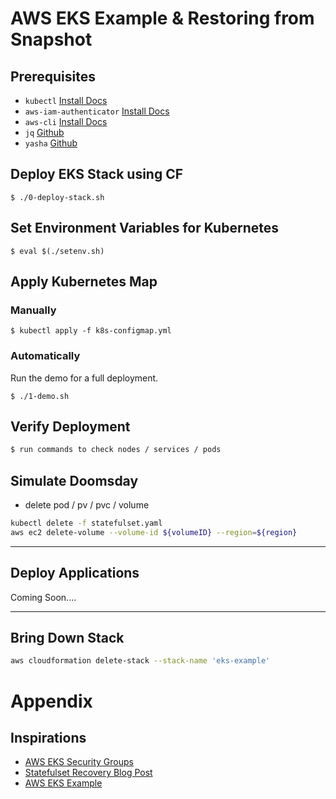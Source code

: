 # AWS EKS Example & Restoring from Snapshot

## Prerequisites

* `kubectl` [Install Docs](https://kubernetes.io/docs/tasks/tools/install-kubectl/)
* `aws-iam-authenticator` [Install Docs](https://docs.aws.amazon.com/eks/latest/userguide/configure-kubectl.html)
* `aws-cli` [Install Docs](https://docs.aws.amazon.com/cli/latest/userguide/installing.html)
* `jq` [Github](https://github.com/stedolan/jq)
* `yasha` [Github](https://github.com/kblomqvist/yasha)

## Deploy EKS Stack using CF
`$ ./0-deploy-stack.sh`

## Set Environment Variables for Kubernetes
`$ eval $(./setenv.sh)`

## Apply Kubernetes Map

### Manually
`$ kubectl apply -f k8s-configmap.yml`

### Automatically
Run the demo for a full deployment.

`$ ./1-demo.sh`

## Verify Deployment

```bash
$ run commands to check nodes / services / pods
```

## Simulate Doomsday

* delete pod / pv / pvc / volume
```bash
kubectl delete -f statefulset.yaml
aws ec2 delete-volume --volume-id ${volumeID} --region=${region}
```

---

## Deploy Applications
Coming Soon....

---

## Bring Down Stack

```bash
aws cloudformation delete-stack --stack-name 'eks-example'
```

# Appendix

## Inspirations
* [AWS EKS Security Groups](https://docs.aws.amazon.com/eks/latest/userguide/sec-group-reqs.html)
* [Statefulset Recovery Blog Post](https://medium.com/@joatmon08/kubernetes-statefulset-recovery-from-aws-snapshots-8a6159cda6f1)
* [AWS EKS Example](https://github.com/y13i/aws-eks-example)